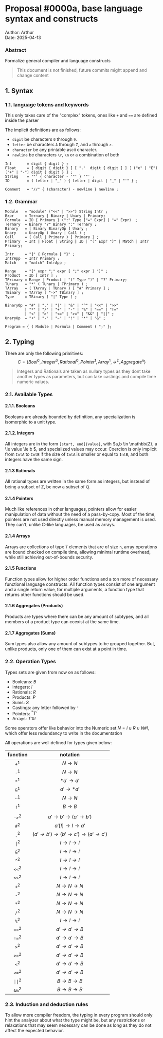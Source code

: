 # Proposal #0000a, base language syntax and constructs

Author: Arthur  
Date: 2025-04-13

### Abstract

Formalize general compiler and language constructs

> This document is not finished, future commits might append and change
> content 

## 1. Syntax
### 1.1. language tokens and keywords

This only takes care of the "complex" tokens, ones like `+` and `==` are
defined inside the parser

The implicit definitions are as follows: 
- `digit` be characters `0` through `9`.
- `letter` be characters `A` through `Z`, and `a` through `z`.
- `character` be any printable ascii character.
- `newline` be characters `\r`, `\n` or a combination of both

```ebnf
Int       = digit { digit } ;
Float     = [ digit { digit } ] [ "."  digit { digit } ] [ ("e" | "E") ["+" | "-"] digit { digit } ] ;
String    = '"' { character - '"' } '"' ;
ID        = ( letter | "_" ) { letter | digit | "_" | "'" } ;

Comment   = "//" { (character) - newline } newline ;
```

### 1.2. Grammar

```ebnf
Module   = "module" ("<<" | ">>") String Intr ;
Expr     = Ternary | Binary | Unary | Primary;
Formula  = ID { Primary } (":" Type ["=" Expr] | "=" Expr)  ;
Ternary  = Binary "?" Binary ":" Ternary ;
Binary   = [ Binary BinaryOp ] Unary ;
Unary    = UnaryOp ( Unary | Call ) ;
Call     = ( Call | Primary ) [ Primary ] ;
Primary  = Int | Float | String | ID | "(" Expr ")" | Match | Intr Primary;

Intr     = "{" { Formula } "}" ;
IntrApp  = Intr Primary ;
Match    = "match" IntrApp ;

Range    = "[" expr ";" expr [ ";" expr ] "]" ;
Product  = ID [ Intr ] ;
TPrimary = Range | Product | "(" Type ")" | "?" Primary;
TUnary   = "*" ( TUnary | TPrimary ) ;
TArray   = ( TArray | TUnary ) [ "#" Primary ] ;
TBinary  = TArray [ "->" TBinary ] ;
Type     = TBinary [ "|" Type ] ;

BinaryOp = "#" | "." | "|" | "&" | "^" | "<<" | ">>" 
         | "*" | "/" | "+" | "-" | "%" | "==" | "!=" 
         | "<" | ">" | "<=" | ">=" | "&&" | "||" ;
UnaryOp  = "+" | "-" | "~" | "!" | "*" | "&" ;

Program = { ( Module | Formula | Comment ) ";" };
```

## 2. Typing

There are only the following primitives: $$C = \{ Bool^0, Integer^0, 
Rational^0, Pointer^1, Array^1, \to^2, Aggregate^n \}$$

> Integers and Rationals are taken as nullary types as they dont take
> another types as parameters, but can take castings and compile time 
> numeric values.

### 2.1. Available Types
#### 2.1.1. Booleans

Booleans are already bounded by definition, any specialization is 
isomorphic to a unit type.

#### 2.1.2. Integers

All integers are in the form `[start, end]{value}`, with 
$a,b \in \mathbb{Z}, a \le value \le b $, and specialized values may 
occur. Coercion is only implicit from `IntA` to `IntB` if the size of
`IntA` is smaller or equal to `IntB`, and both integers have the same
sign.

#### 2.1.3 Rationals

All rational types are written in the same form as integers,
but instead of being a subset of $\mathbb{Z}$, be now a subset of
$\mathbb{Q}$.

#### 2.1.4 Pointers

Much like references in other languages, pointers allow for easier 
manipulation of data without the need of a pass-by-copy. Most of the 
time, pointers are not used directly unless manual memory management is
used. They can't, unlike C-like languages, be used as arrays.

#### 2.1.4 Arrays

Arrays are collections of type `T` elements that are of size `n`, array
operations are bound checked on compile time, allowing minimal runtime
overhead, while still achieving out-of-bounds security.

#### 2.1.5 Functions

Function types allow for higher order functions and a ton more of 
necessary functional language constructs. All function types consist of
one argument and a single return value, for multiple arguments, a 
function type that returns other functions should be used.

#### 2.1.6 Aggregates (Products)

Products are types where there can be any amount of subtypes, and all 
members of a product type can coexist at the same time.

#### 2.1.7 Aggregates (Sums)

Sum types also allow any amount of subtypes to be grouped together. But,
unlike products, only one of them can exist at a point in time.

### 2.2. Operation Types

Types sets are given from now on as follows:
- Booleans: $B$
- Integers: $I$
- Rationals: $R$
- Products: $P$
- Sums: $S$
- Castings: any letter followed by `'`
- Pointers: $^*T'$
- Arrays: $T'\#I$
 
Some operators offer like behavior into the Numeric set 
$N = I \cup R \cup N\#I$, which offer less redundancy to write in the
documentation

All operations are well defined for types given below:

| function | notation |
| :-: | :-: |
| `+`$^1$ | $N \to N$ |
| `-`$^1$ | $N \to N$ |
| `*`$^1$ | $*a' \to a'$ |
| `&`$^1$ | $a' \to *a'$ |
| `~`$^1$ | $N \to N$ |
| `!`$^1$ | $B \to B$ |
|||
| `->`$^2$| $a' \to b' \to (a' \to b')$ |
| `#`$^2$ | $a'[I] \to I \to a'$ |
| `.`$^2$ | $(a' \to b') \to (b' \to c') \to (a' \to c')$ |
| `\|`$^2$ | $I \to I \to I$ |
| `&`$^2$ | $I \to I \to I$ |
| `^`$^2$ | $I \to I \to I$ |
| `<<`$^2$ | $I \to I \to I$ |
| `>>`$^2$ | $I \to I \to I$ |
| `+`$^2$ | $N \to N \to N$ |
| `-`$^2$ | $N \to N \to N$ |
| `*`$^2$ | $N \to N \to N$ |
| `/`$^2$ | $N \to N \to N$ |
| `%`$^2$ | $I \to I \to I$ |
| `==`$^2$ | $a' \to a' \to B$ |
| `!=`$^2$ | $a' \to a' \to B$ |
| `>`$^2$ | $a' \to a' \to B$ |
| `>=`$^2$ | $a' \to a' \to B$ |
| `<`$^2$ | $a' \to a' \to B$ |
| `<=`$^2$ | $a' \to a' \to B$ |
| `\|\|`$^2$ | $B \to B \to B$ |
| `&&`$^2$ | $B \to B \to B$ |

### 2.3. Induction and deduction rules

To allow more compiler freedom, the typing in every program should only
hint the analyzer about what the type might be, but any restrictions or
relaxations that may seem necessary can be done as long as they do not
affect the expected behavior.


